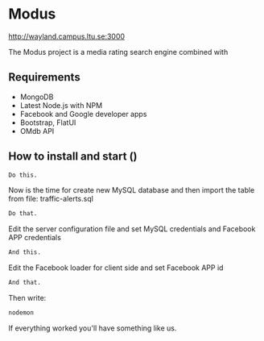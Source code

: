 # Modus
http://wayland.campus.ltu.se:3000

The Modus project is a media rating search engine combined with 

## Requirements
- MongoDB
- Latest Node.js with NPM
- Facebook and Google developer apps
- Bootstrap, FlatUI
- OMdb API


## How to install and start ()    
```sh   
Do this.
```
Now is the time for create new MySQL database and then import the table from file: traffic-alerts.sql
```sh
Do that.
```
Edit the server configuration file and set MySQL credentials and Facebook APP credentials
```sh
And this.
```
Edit the Facebook loader for client side and set Facebook APP id
```sh
And that.
```
Then write:
```sh
nodemon
```
If everything worked you'll have something like us.
